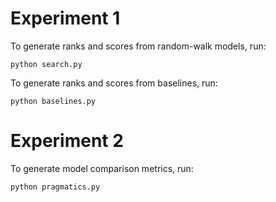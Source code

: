 # Experiment 1

To generate ranks and scores from random-walk models, run:

`python search.py`

To generate ranks and scores from baselines, run:

`python baselines.py`

# Experiment 2

To generate model comparison metrics, run:

`python pragmatics.py`
